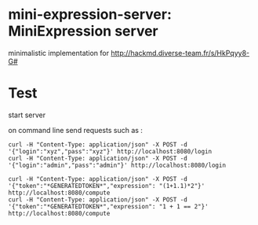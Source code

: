 # mini-expression-server: MiniExpression server

minimalistic implementation for http://hackmd.diverse-team.fr/s/HkPqyy8-G#


# Test

start server

on command line send requests such as :

```
curl -H "Content-Type: application/json" -X POST -d '{"login":"xyz","pass":"xyz"}' http://localhost:8080/login
curl -H "Content-Type: application/json" -X POST -d '{"login":"admin","pass":"admin"}' http://localhost:8080/login
```


```
curl -H "Content-Type: application/json" -X POST -d '{"token":"*GENERATEDTOKEN*","expression": "(1+1.1)*2"}' http://localhost:8080/compute
curl -H "Content-Type: application/json" -X POST -d '{"token":"*GENERATEDTOKEN*","expression": "1 + 1 == 2"}' http://localhost:8080/compute
```

